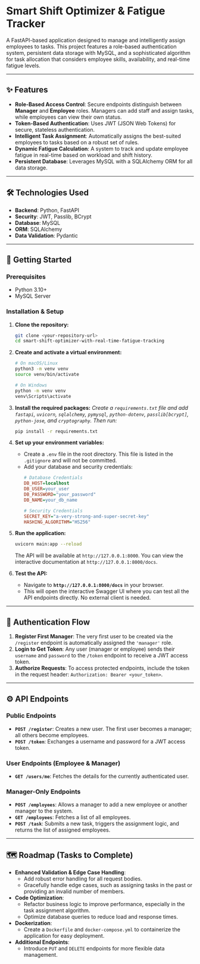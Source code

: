# Smart Shift Optimizer & Fatigue Tracker

A FastAPI-based application designed to manage and intelligently assign employees to tasks. This project features a role-based authentication system, persistent data storage with MySQL, and a sophisticated algorithm for task allocation that considers employee skills, availability, and real-time fatigue levels.

---

## ✨ Features

* **Role-Based Access Control**: Secure endpoints distinguish between **Manager** and **Employee** roles. Managers can add staff and assign tasks, while employees can view their own status.
* **Token-Based Authentication**: Uses JWT (JSON Web Tokens) for secure, stateless authentication.
* **Intelligent Task Assignment**: Automatically assigns the best-suited employees to tasks based on a robust set of rules.
* **Dynamic Fatigue Calculation**: A system to track and update employee fatigue in real-time based on workload and shift history.
* **Persistent Database**: Leverages MySQL with a SQLAlchemy ORM for all data storage.

---

## 🛠️ Technologies Used

* **Backend**: Python, FastAPI
* **Security**: JWT, Passlib, BCrypt
* **Database**: MySQL
* **ORM**: SQLAlchemy
* **Data Validation**: Pydantic

---

## 🚀 Getting Started

### Prerequisites

* Python 3.10+
* MySQL Server

### Installation & Setup

1.  **Clone the repository:**
    ```sh
    git clone <your-repository-url>
    cd smart-shift-optimizer-with-real-time-fatigue-tracking
    ```
2.  **Create and activate a virtual environment:**
    ```sh
    # On macOS/Linux
    python3 -m venv venv
    source venv/bin/activate

    # On Windows
    python -m venv venv
    venv\Scripts\activate
    ```
3.  **Install the required packages:**
    *Create a `requirements.txt` file and add `fastapi`, `uvicorn`, `sqlalchemy`, `pymysql`, `python-dotenv`, `passlib[bcrypt]`, `python-jose`, and `cryptography`. Then run:*
    ```sh
    pip install -r requirements.txt
    ```
4.  **Set up your environment variables:**
    * Create a `.env` file in the root directory. This file is listed in the `.gitignore` and will not be committed.
    * Add your database and security credentials:
        ```ini
        # Database Credentials
        DB_HOST=localhost
        DB_USER=your_user
        DB_PASSWORD="your_password"
        DB_NAME=your_db_name

        # Security Credentials
        SECRET_KEY="a-very-strong-and-super-secret-key"
        HASHING_ALGORITHM="HS256"
        ```
5.  **Run the application:**
    ```sh
    uvicorn main:app --reload
    ```
    
    The API will be available at `http://127.0.0.1:8000`. You can view the interactive documentation at `http://127.0.0.1:8000/docs`.

6.  **Test the API:**
    * Navigate to **`http://127.0.0.1:8000/docs`** in your browser.
    * This will open the interactive Swagger UI where you can test all the API endpoints directly. No external client is needed.



---

## 🔐 Authentication Flow

1.  **Register First Manager**: The very first user to be created via the `/register` endpoint is automatically assigned the `'manager'` role.
2.  **Login to Get Token**: Any user (manager or employee) sends their `username` and `password` to the `/token` endpoint to receive a JWT access token.
3.  **Authorize Requests**: To access protected endpoints, include the token in the request header: `Authorization: Bearer <your_token>`.

---

## ⚙️ API Endpoints

### Public Endpoints

* **`POST /register`**: Creates a new user. The first user becomes a manager; all others become employees.
* **`POST /token`**: Exchanges a username and password for a JWT access token.

### User Endpoints (Employee & Manager)

* **`GET /users/me`**: Fetches the details for the currently authenticated user.

### Manager-Only Endpoints

* **`POST /employees`**: Allows a manager to add a new employee or another manager to the system.
* **`GET /employees`**: Fetches a list of all employees.
* **`POST /task`**: Submits a new task, triggers the assignment logic, and returns the list of assigned employees.

---

## 🗺️ Roadmap (Tasks to Complete)

* **Enhanced Validation & Edge Case Handling**:
    * Add robust error handling for all request bodies.
    * Gracefully handle edge cases, such as assigning tasks in the past or providing an invalid number of members.
* **Code Optimization**:
    * Refactor business logic to improve performance, especially in the task assignment algorithm.
    * Optimize database queries to reduce load and response times.
* **Dockerization**:
    * Create a `Dockerfile` and `docker-compose.yml` to containerize the application for easy deployment.
* **Additional Endpoints**:
    * Introduce `PUT` and `DELETE` endpoints for more flexible data management.